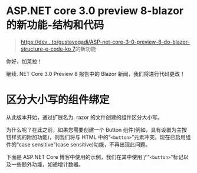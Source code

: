 # ASP.NET core 3.0 preview 8-blazor 的新功能-结构和代码

> [https://dev . to/gustavogadi/ASP-net-core-3-0-preview-8-do-blazor-structure-e-code-ko 7](https://dev.to/gustavobigardi/asp-net-core-3-0-preview-8-novidades-do-blazor-estrutura-e-codigo-ko7)的新功能

你好，加莱拉！

继续. NET Core 3.0 Preview 8 报告中的 Blazor 新闻，我们将进行代码更改！

# 区分大小写的组件绑定

从此版本开始，通过扩展名为. razor 的文件创建的组件区分大小写。

为什么呢？在此之前，如果您需要创建一个 Button 组件(例如，具有设置为主按钮样式的附加功能)，则我们将与 HTML 中的“`<button>`”元素冲突。现在已启用组件的“case sensitive”(case sensitive)功能，不再出现此问题。

下面是 ASP.NET Core 博客中使用的示例，我们在其中使用了“`<button>`”标记以及一些额外功能，如递增计数器。